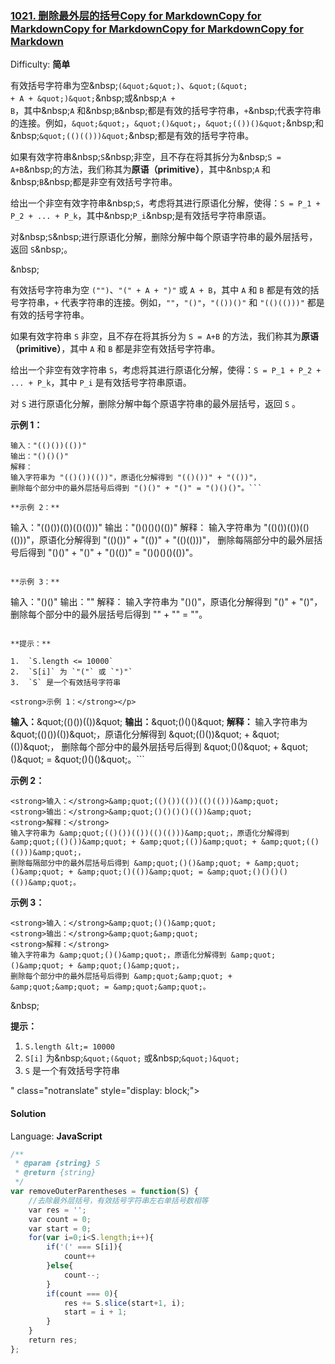 <!--
 * @Description: 
 * @version: 
 * @Author: znnnnn
 * @Date: 2019-07-20 20:20:09
 * @LastEditors: znnnnn
 * @LastEditTime: 2019-08-18 23:41:24
 -->
### [1021\. 删除最外层的括号Copy for MarkdownCopy for MarkdownCopy for MarkdownCopy for MarkdownCopy for Markdown](https://leetcode-cn.com/problems/remove-outermost-parentheses/)

Difficulty: **简单**

有效括号字符串为空&amp;nbsp;<code>(&amp;quot;&amp;quot;)</code>、<code>&amp;quot;(&amp;quot; + A + &amp;quot;)&amp;quot;</code>&amp;nbsp;或&amp;nbsp;<code>A + B</code>，其中&amp;nbsp;<code>A</code> 和&amp;nbsp;<code>B</code>&amp;nbsp;都是有效的括号字符串，<code>+</code>&amp;nbsp;代表字符串的连接。例如，<code>&amp;quot;&amp;quot;</code>，<code>&amp;quot;()&amp;quot;</code>，<code>&amp;quot;(())()&amp;quot;</code>&amp;nbsp;和&amp;nbsp;<code>&amp;quot;(()(()))&amp;quot;</code>&amp;nbsp;都是有效的括号字符串。</p>

<p>如果有效字符串&amp;nbsp;<code>S</code>&amp;nbsp;非空，且不存在将其拆分为&amp;nbsp;<code>S = A+B</code>&amp;nbsp;的方法，我们称其为<strong>原语（primitive）</strong>，其中&amp;nbsp;<code>A</code> 和&amp;nbsp;<code>B</code>&amp;nbsp;都是非空有效括号字符串。</p>

<p>给出一个非空有效字符串&amp;nbsp;<code>S</code>，考虑将其进行原语化分解，使得：<code>S = P_1 + P_2 + ... + P_k</code>，其中&amp;nbsp;<code>P_i</code>&amp;nbsp;是有效括号字符串原语。</p>

<p>对&amp;nbsp;<code>S</code>&amp;nbsp;进行原语化分解，删除分解中每个原语字符串的最外层括号，返回 <code>S</code>&amp;nbsp;。</p>

<p>&amp;nbsp;</p>

<p>

有效括号字符串为空 `("")`、`"(" + A + ")"` 或 `A + B`，其中 `A` 和 `B` 都是有效的括号字符串，`+` 代表字符串的连接。例如，`""`，`"()"`，`"(())()"` 和 `"(()(()))"` 都是有效的括号字符串。

如果有效字符串 `S` 非空，且不存在将其拆分为 `S = A+B` 的方法，我们称其为**原语（primitive）**，其中 `A` 和 `B` 都是非空有效括号字符串。

给出一个非空有效字符串 `S`，考虑将其进行原语化分解，使得：`S = P_1 + P_2 + ... + P_k`，其中 `P_i` 是有效括号字符串原语。

对 `S` 进行原语化分解，删除分解中每个原语字符串的最外层括号，返回 `S` 。

**示例 1：**

```
输入："(()())(())"
输出："()()()"
解释：
输入字符串为 "(()())(())"，原语化分解得到 "(()())" + "(())"，
删除每个部分中的最外层括号后得到 "()()" + "()" = "()()()"。```

**示例 2：**

```
输入："(()())(())(()(()))"
输出："()()()()(())"
解释：
输入字符串为 "(()())(())(()(()))"，原语化分解得到 "(()())" + "(())" + "(()(()))"，
删除每隔部分中的最外层括号后得到 "()()" + "()" + "()(())" = "()()()()(())"。
```

**示例 3：**

```
输入："()()"
输出：""
解释：
输入字符串为 "()()"，原语化分解得到 "()" + "()"，
删除每个部分中的最外层括号后得到 "" + "" = ""。
```

**提示：**

1.  `S.length <= 10000`
2.  `S[i]` 为 `"("` 或 `")"`
3.  `S` 是一个有效括号字符串

<strong>示例 1：</strong></p>

```
<strong>输入：</strong>&amp;quot;(()())(())&amp;quot;
<strong>输出：</strong>&amp;quot;()()()&amp;quot;
<strong>解释：
</strong>输入字符串为 &amp;quot;(()())(())&amp;quot;，原语化分解得到 &amp;quot;(()())&amp;quot; + &amp;quot;(())&amp;quot;，
删除每个部分中的最外层括号后得到 &amp;quot;()()&amp;quot; + &amp;quot;()&amp;quot; = &amp;quot;()()()&amp;quot;。```

<p><strong>示例 2：</strong></p>

```
<strong>输入：</strong>&amp;quot;(()())(())(()(()))&amp;quot;
<strong>输出：</strong>&amp;quot;()()()()(())&amp;quot;
<strong>解释：</strong>
输入字符串为 &amp;quot;(()())(())(()(()))&amp;quot;，原语化分解得到 &amp;quot;(()())&amp;quot; + &amp;quot;(())&amp;quot; + &amp;quot;(()(()))&amp;quot;，
删除每隔部分中的最外层括号后得到 &amp;quot;()()&amp;quot; + &amp;quot;()&amp;quot; + &amp;quot;()(())&amp;quot; = &amp;quot;()()()()(())&amp;quot;。
```

<p><strong>示例 3：</strong></p>

```
<strong>输入：</strong>&amp;quot;()()&amp;quot;
<strong>输出：</strong>&amp;quot;&amp;quot;
<strong>解释：</strong>
输入字符串为 &amp;quot;()()&amp;quot;，原语化分解得到 &amp;quot;()&amp;quot; + &amp;quot;()&amp;quot;，
删除每个部分中的最外层括号后得到 &amp;quot;&amp;quot; + &amp;quot;&amp;quot; = &amp;quot;&amp;quot;。
```

<p>&amp;nbsp;</p>

<p><strong>提示：</strong></p>

<ol>
	<li><code>S.length &amp;lt;= 10000</code></li>
	<li><code>S[i]</code> 为&amp;nbsp;<code>&amp;quot;(&amp;quot;</code> 或&amp;nbsp;<code>&amp;quot;)&amp;quot;</code></li>
	<li><code>S</code> 是一个有效括号字符串</li>
</ol>
" class="notranslate" style="display: block;">

#### Solution

Language: **JavaScript**

```javascript
/**
 * @param {string} S
 * @return {string}
 */
var removeOuterParentheses = function(S) {
    //去除最外层括号，有效括号字符串左右单括号数相等
    var res = '';
    var count = 0;
    var start = 0;
    for(var i=0;i<S.length;i++){
        if('(' === S[i]){
            count++
        }else{
            count--;
        }
        if(count === 0){
            res += S.slice(start+1, i);
            start = i + 1;
        }
    }
    return res;
};
```